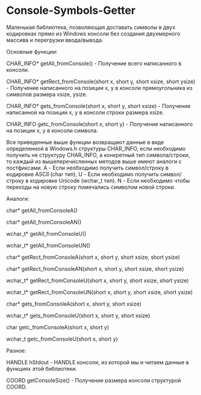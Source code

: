 # Console-Symbols-Getter
Маленькая библиотека, позволяющая доставать символы в двух кодировках прямо из Windows консоли без создания двухмерного массива и перегрузки ввода/вывода.


Основные функции:

CHAR_INFO* getAll_fromConsole() - Получение всего написанного в консоли.

CHAR_INFO* getRect_fromConsole(short x, short y, short xsize, short ysize) - Получение написанного на позиции x, y в консоли прямоугольника из символов размера xsize, ysize.

CHAR_INFO* gets_fromConsole(short x, short y, short xsize) - Получение написанной на позиции x, y в консоли строки размера xsize.

CHAR_INFO getc_fromConsole(short x, short y) - Получение написанного на позиции x, y в консоли символа.

Все приведенные выше функции возвращают данные в виде определенной в Windows.h структуры CHAR_INFO, если необходимо получить не структуру CHAR_INFO, а конкретный тип символа/строки, то каждый из вышеперечисленных методов выше имеют аналоги с постфиксами.
A - Если необходимо получить символ/строку в кодировке ASCII (char тип), U - Если необходимо получить символ/строку в кодировке Unicode (wchar_t тип).
N - Если необходимо чтобы переходы на новую строку помечались символом новой строки.

Аналоги:

char* getAll_fromConsoleA()

char* getAll_fromConsoleAN()

wchar_t* getAll_fromConsoleU()

wchar_t* getAll_fromConsoleUN()

char* getRect_fromConsoleA(short x, short y, short xsize, short ysize)

char* getRect_fromConsoleAN(short x, short y, short xsize, short ysize)

wchar_t* getRect_fromConsoleU(short x, short y, short xsize, short ysize)

wchar_t* getRect_fromConsoleUN(short x, short y, short xsize, short ysize)

char* gets_fromConsoleA(short x, short y, short xsize)

wchar_t* gets_fromConsoleU(short x, short y, short xsize)

char getc_fromConsoleA(short x, short y)

wchar_t getc_fromConsoleU(short x, short y)


Разное:

HANDLE hStdout - HANDLE консоли, из которой мы и читаем данные в функциях этой библиотеки.

COORD getConsoleSize() - Получение размера консоли структурой COORD.
